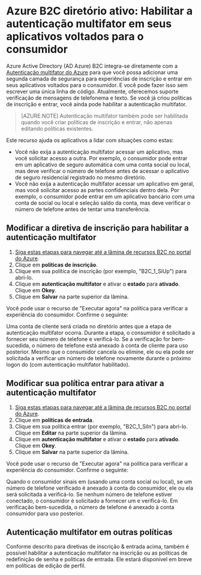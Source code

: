 <properties
    pageTitle="Active Directory do Azure B2C: Autenticação multifator | Microsoft Azure"
    description="Como habilitar a autenticação multifator em aplicativos voltados para o consumidor protegidos por Azure Active Directory B2C"
    services="active-directory-b2c"
    documentationCenter=""
    authors="swkrish"
    manager="msmbaldwin"
    editor="bryanla"/>

<tags
    ms.service="active-directory-b2c"
    ms.workload="identity"
    ms.tgt_pltfrm="na"
    ms.devlang="na"
    ms.topic="article"
    ms.date="07/24/2016"
    ms.author="swkrish"/>

# <a name="azure-active-directory-b2c-enable-multi-factor-authentication-in-your-consumer-facing-applications"></a>Azure B2C diretório ativo: Habilitar a autenticação multifator em seus aplicativos voltados para o consumidor

Azure Active Directory (AD Azure) B2C integra-se diretamente com a [Autenticação multifator do Azure](../multi-factor-authentication/multi-factor-authentication.md) para que você possa adicionar uma segunda camada de segurança para experiências de inscrição e entrar em seus aplicativos voltados para o consumidor. E você pode fazer isso sem escrever uma única linha de código. Atualmente, oferecemos suporte verificação de mensagens de telefonema e texto. Se você já criou políticas de inscrição e entrar, você ainda pode habilitar a autenticação multifator.

> [AZURE.NOTE]
Autenticação multifator também pode ser habilitada quando você criar políticas de inscrição e entrar, não apenas editando políticas existentes.

Este recurso ajuda os aplicativos a lidar com situações como estas:

- Você não exija a autenticação multifator acessar um aplicativo, mas você solicitar acesso a outra. Por exemplo, o consumidor pode entrar em um aplicativo de seguro automática com uma conta social ou local, mas deve verificar o número de telefone antes de acessar o aplicativo de seguro residencial registrado no mesmo diretório.
- Você não exija a autenticação multifator acessar um aplicativo em geral, mas você solicitar acesso as partes confidenciais dentro dela. Por exemplo, o consumidor pode entrar em um aplicativo bancário com uma conta de social ou local e seleção saldo da conta, mas deve verificar o número de telefone antes de tentar uma transferência.

## <a name="modify-your-sign-up-policy-to-enable-multi-factor-authentication"></a>Modificar a diretiva de inscrição para habilitar a autenticação multifator

1. [Siga estas etapas para navegar até a lâmina de recursos B2C no portal do Azure](active-directory-b2c-app-registration.md#navigate-to-the-b2c-features-blade).
2. Clique em **políticas de inscrição**.
3. Clique em sua política de inscrição (por exemplo, "B2C_1_SiUp") para abri-lo.
4. Clique em **autenticação multifator** e ativar o **estado** para **ativado**. Clique em **Okey**.
5. Clique em **Salvar** na parte superior da lâmina.

Você pode usar o recurso de "Executar agora" na política para verificar a experiência do consumidor. Confirme o seguinte:

Uma conta de cliente será criada no diretório antes que a etapa de autenticação multifator ocorra. Durante a etapa, o consumidor é solicitado a fornecer seu número de telefone e verificá-lo. Se a verificação for bem-sucedida, o número de telefone está anexado à conta de cliente para uso posterior. Mesmo que o consumidor cancela ou elimine, ele ou ela pode ser solicitada a verificar um número de telefone novamente durante o próximo logon do (com autenticação multifator habilitado).

## <a name="modify-your-sign-in-policy-to-enable-multi-factor-authentication"></a>Modificar sua política entrar para ativar a autenticação multifator

1. [Siga estas etapas para navegar até a lâmina de recursos B2C no portal do Azure](active-directory-b2c-app-registration.md#navigate-to-the-b2c-features-blade).
2. Clique em **políticas de entrada**.
3. Clique em sua política entrar (por exemplo, "B2C_1_SiIn") para abri-lo. Clique em **Editar** na parte superior da lâmina.
4. Clique em **autenticação multifator** e ativar o **estado** para **ativado**. Clique em **Okey**.
5. Clique em **Salvar** na parte superior da lâmina.

Você pode usar o recurso de "Executar agora" na política para verificar a experiência do consumidor. Confirme o seguinte:

Quando o consumidor sinais em (usando uma conta social ou local), se um número de telefone verificado é anexado à conta do consumidor, ele ou ela será solicitada a verificá-lo. Se nenhum número de telefone estiver conectado, o consumidor é solicitado a fornecer um e verificá-lo. Em verificação bem-sucedida, o número de telefone é anexado à conta consumidor para uso posterior.

## <a name="multi-factor-authentication-on-other-policies"></a>Autenticação multifator em outras políticas

Conforme descrito para diretivas de inscrição & entrada acima, também é possível habilitar a autenticação multifator na inscrição ou as políticas de redefinição de senha e políticas de entrada. Ele estará disponível em breve em políticas de edição de perfil.
